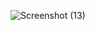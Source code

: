 ![Screenshot (13)](https://github.com/user-attachments/assets/9de684af-aa2e-4f54-ac49-4d4fc3f0e154)
